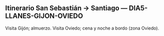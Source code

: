 ## Itinerario San Sebastián → Santiago — DIA5-LLANES-GIJON-OVIEDO
Visita Gijón; almuerzo. Visita Oviedo; cena y noche a bordo (zona Oviedo).
